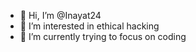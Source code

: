 - 👋 Hi, I’m @Inayat24
- 👀 I’m interested in ethical hacking
- 🌱 I’m currently trying to focus on coding 


<!---
Inayat24/Inayat24 is a ✨ special ✨ repository because its `README.md` (this file) appears on your GitHub profile.
You can click the Preview link to take a look at your changes.
--->
